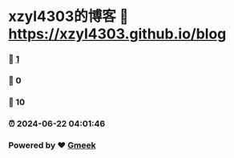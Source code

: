 # xzyl4303的博客 :link: https://xzyl4303.github.io/blog 
### :page_facing_up: [1](https://xzyl4303.github.io/blog/tag.html) 
### :speech_balloon: 0 
### :hibiscus: 10 
### :alarm_clock: 2024-06-22 04:01:46 
### Powered by :heart: [Gmeek](https://github.com/Meekdai/Gmeek)
